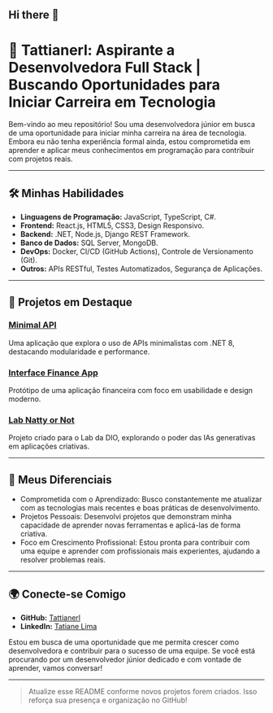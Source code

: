 ## Hi there 👋

<!--
**Tattianerl/Tattianerl** is a ✨ _special_ ✨ repository because its `README.md` (this file) appears on your GitHub profile.

Here are some ideas to get you started:

- 🔭 I’m currently working on ...
- 🌱 I’m currently learning ...
- 👯 I’m looking to collaborate on ...
- 🤔 I’m looking for help with ...
- 💬 Ask me about ...
- 📫 How to reach me: ...
- 😄 Pronouns: ...
- ⚡ Fun fact: ...
-->
# 🌟 **Tattianerl: Aspirante a Desenvolvedora Full Stack | Buscando Oportunidades para Iniciar Carreira em Tecnologia**

Bem-vindo ao meu repositório! Sou uma desenvolvedora júnior em busca de uma oportunidade para iniciar minha carreira na área de tecnologia. Embora eu não tenha experiência formal ainda, estou comprometida em aprender e aplicar meus conhecimentos em programação para contribuir com projetos reais.

---

## 🛠️ **Minhas Habilidades**
- **Linguagens de Programação:** JavaScript, TypeScript, C#.
- **Frontend:** React.js, HTML5, CSS3, Design Responsivo.
- **Backend:** .NET, Node.js, Django REST Framework.
- **Banco de Dados:** SQL Server, MongoDB.
- **DevOps:** Docker, CI/CD (GitHub Actions), Controle de Versionamento (Git).
- **Outros:** APIs RESTful, Testes Automatizados, Segurança de Aplicações.

---

## 📌 **Projetos em Destaque**

### [Minimal API](https://github.com/Tattianerl/minimal-api)
Uma aplicação que explora o uso de APIs minimalistas com .NET 8, destacando modularidade e performance.

### [Interface Finance App](https://github.com/Tattianerl/interface-finance-app)
Protótipo de uma aplicação financeira com foco em usabilidade e design moderno.

### [Lab Natty or Not](https://github.com/Tattianerl/lab-natty-or-not)
Projeto criado para o Lab da DIO, explorando o poder das IAs generativas em aplicações criativas.

---

## 🎯 **Meus Diferenciais**
- Comprometida com o Aprendizado: Busco constantemente me atualizar com as tecnologias mais recentes e boas práticas de desenvolvimento.
- Projetos Pessoais: Desenvolvi projetos que demonstram minha capacidade de aprender novas ferramentas e aplicá-las de forma criativa.
- Foco em Crescimento Profissional: Estou pronta para contribuir com uma equipe e aprender com profissionais mais experientes, ajudando a resolver problemas reais.

---

## 🌍 **Conecte-se Comigo**
- **GitHub:** [Tattianerl](https://github.com/Tattianerl)
- **LinkedIn:** [Tatiane Lima](https://www.linkedin.com/in/tati-lima85/)
  

Estou em busca de uma oportunidade que me permita crescer como desenvolvedora e contribuir para o sucesso de uma equipe. Se você está procurando por um desenvolvedor júnior dedicado e com vontade de aprender, vamos conversar!

---

> Atualize esse README conforme novos projetos forem criados. Isso reforça sua presença e organização no GitHub!
